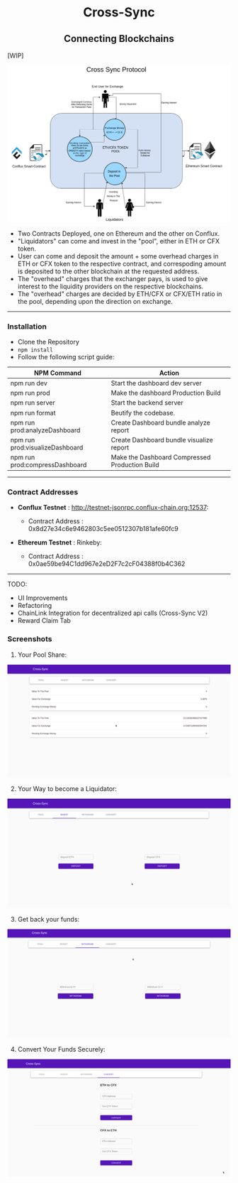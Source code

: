 <div align="center"><h1><strong>Cross-Sync</strong><br><h2>Connecting Blockchains</h2></h1></div>

[WIP]

![](Cross-Sync.png)

-  Two Contracts Deployed, one on Ethereum and the other on Conflux.
-  "Liquidators" can come and invest in the "pool", either in ETH or CFX token.
-  User can come and deposit the amount + some overhead charges in ETH or CFX token to the respective contract, and correspoding amount is deposited to the other blockchain at the requested address.
-  The "overhead" charges that the exchanger pays, is used to give interest to the liquidity providers on the respective blockchains.
-  The "overhead" charges are decided by ETH/CFX or CFX/ETH ratio in the pool, depending upon the direction on exchange.

---

### Installation

-  Clone the Repository
-  `npm install`
-  Follow the following script guide:

| NPM Command                     | Action                                         |
| ------------------------------- | ---------------------------------------------- |
| npm run dev                     | Start the dashboard dev server                 |
| npm run prod                    | Make the dashboard Production Build            |
| npm run server                  | Start the backend server                       |
| npm run format                  | Beutify the codebase.                          |
| npm run prod:analyzeDashboard   | Create Dashboard bundle analyze report         |
| npm run prod:visualizeDashboard | Create Dashboard bundle visualize report       |
| npm run prod:compressDashboard  | Make the Dashboard Compressed Production Build |

---

### Contract Addresses

-  **Conflux Testnet** : http://testnet-jsonrpc.conflux-chain.org:12537:

   -  Contract Address : 0x8d27e34c6e9462803c5ee0512307b181afe60fc9

-  **Ethereum Testnet** : Rinkeby:

   -  Contract Address : 0x0ae59be94C1dd967e2eD2F7c2cF04388f0b4C362

---

TODO:

-  UI Improvements
-  Refactoring
-  ChainLink Integration for decentralized api calls (Cross-Sync V2)
-  Reward Claim Tab

### Screenshots

1. Your Pool Share:

![](github/2.png)

2. Your Way to become a Liquidator:

![](github/3.png)

3. Get back your funds:

![](github/5.png)

4. Convert Your Funds Securely:

![](github/7.png)
